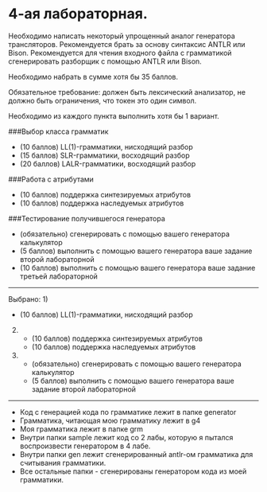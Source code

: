 # 4-ая лабораторная.

Необходимо написать некоторый упрощенный аналог генератора трансляторов. Рекомендуется брать за основу синтаксис ANTLR или Bison. Рекомендуется для чтения входного файла с грамматикой сгенерировать разборщик с помощью ANTLR или Bison.

Необходимо набрать в сумме хотя бы 35 баллов.

Обязательное требование: должен быть лексический анализатор, не должно быть ограничения, что токен это один символ.

Необходимо из каждого пункта выполнить хотя бы 1 вариант.

###Выбор класса грамматик
- (10 баллов) LL(1)-грамматики, нисходящий разбор
- (15 баллов) SLR-грамматики, восходящий разбор
- (20 баллов) LALR-грамматики, восходящий разбор

###Работа с атрибутами
- (10 баллов) поддержка синтезируемых атрибутов
- (10 баллов) поддержка наследуемых атрибутов

###Тестирование получившегося генератора
- (обязательно) сгенерировать с помощью вашего генератора калькулятор
- (5 баллов) выполнить с помощью вашего генератора ваше задание второй лабораторной
- (10 баллов) выполнить с помощью вашего генератора ваше задание третьей лабораторной

-------------------------

Выбрано:
1) 
   - (10 баллов) LL(1)-грамматики, нисходящий разбор
2) 
   - (10 баллов) поддержка синтезируемых атрибутов
   - (10 баллов) поддержка наследуемых атрибутов
3) 
   - (обязательно) сгенерировать с помощью вашего генератора калькулятор
   - (5 баллов) выполнить с помощью вашего генератора ваше задание второй лабораторной
__________________
- Код с генерацией кода по грамматике лежит в папке generator
- Грамматика, читающая мою грамматику лежит в g4
- Моя грамматика лежит в папке grm
- Внутри папки sample лежит код со 2 лабы, которую я пытался воспроизвести генератором в 4 лабе.
- Внутри папки gen лежит сгенерированный antlr-ом грамматика для считывания грамматики.
- Все остальные папки - сгенерированы генератором кода из моей грамматики.
